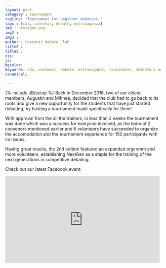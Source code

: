 ```yaml
---
layout: post
category : tournament
tagline: "Tournament for beginner debaters."
tags : [cdx, cantemir, debate, extravaganza]
img : nexxtgen.png
img2 : 
img3 : 
author : Cantemir Debate Club
title2 : 
title3 : 
css: 
js: 
bgcolor: 
keywords: cdx, cantemir, debate, extravaganza, tournament, dezbateri academice, ardor
canonical: 

---
```

{% include JB/setup %}
Back in December 2016, two of our oldest members, Augustin and Mihnea, decided that the club had to go back to its roots and give a new opportunity for the students that have just started debating, by hosting a tournament made specifically for them!

With approval from the all the trainers, in less than 3 weeks the tournament was done which was a success for everyone involved, as the team of 2 conveners mentioned earlier and 6 volunteers have succeeded to organize the accomodation and the tournament experience for 150 participants with no issues. 

Having great results, the 2nd edition featured an expanded orgcomm and more volunteers, establishing NextGen as a staple for the training of the next generations in competitive debating.


Check out our latest Facebook event:

<iframe src="https://www.facebook.com/plugins/video.php?href=https%3A%2F%2Fwww.facebook.com%2FCantemirDebate%2Fvideos%2F2344914999076329%2F&width=500&show_text=false&height=280&appId" width="500" height="280" style="border:none;overflow:hidden" scrolling="no" frameborder="0" allowTransparency="true" allow="encrypted-media" allowFullScreen="true"></iframe>
